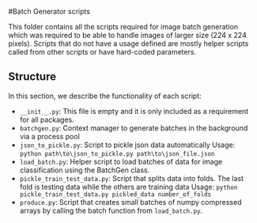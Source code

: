#Batch Generator scripts

This folder contains all the scripts required for image batch generation which was required to be able to 
handle images of larger size (224 x 224 pixels). Scripts that do not have a usage defined are mostly helper scripts
called from other scripts or have hard-coded parameters.

## Structure

In this section, we describe the functionality of each script:
* `__init__.py`: This file is empty and it is only included as a requirement for all packages.
* `batchgen.py`: Context manager to generate batches in the background via a process pool
* `json_to_pickle.py`: Script to pickle json data automatically
Usage: `python path\to\json_to_pickle.py path\to\json_file.json`
* `load_batch.py`: Helper script to load batches of data for image classification using the BatchGen class.
* `pickle_train_test_data.py`: Script that splits data into folds. The last fold is testing data while the others are training data 
Usage:  `python pickle_train_test_data.py pickled_data number_of_folds` 
* `produce.py`: Script that creates small batches of numpy compressed arrays by calling the batch function from `load_batch.py`. 
